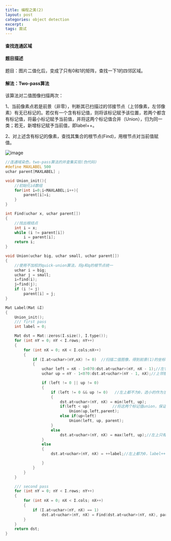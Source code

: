 ```yaml
---
title: 编程之美(2)
layout: post
categories: object detection
excerpt: 
tags: 面试
---
```


#### 查找连通区域

#### 题目描述

题目：图片二值化后，变成了只有0和1的矩阵，查找一下1的四邻区域。

#### 解法：Two-pass算法

该算法对二值图像扫描两次：

1、当前像素点若是前景（非零），判断其已扫描过的邻接节点（上邻像素，左邻像素）有无已标记的。若仅有一个含有标记值，则将该标记赋予该位置，若两个都含有标记值，将最小标记赋予当前值，并将这两个标记值合并（Union），归为同一类；若无，新增标记赋予当前值，即label++。

2、对上述含有标记的像素，查找其集合的根节点(Find)，用根节点对当前值赋值。

![image](https://ws1.sinaimg.cn/large/006tNbRwly1fwkrdca1yrg309q047112.gif)



```c
//连通域染色，two-pass算法的并查集实现(伪代码)
#define MAXLABEL 500
uchar parent[MAXLABEL] ;

void Union_init(){
    //初始化id数组
    for(int i=0;i<MAXLABEL;i++){
        parent[i]=i;
    }
}

int Find(uchar x, uchar parent[]) 
{
    //找出根结点
    int i = x;
    while (i != parent[i])
        i = parent[i];
    return i;
}

void Union(uchar big, uchar small, uchar parent[]) 
{
    //使用不加权的quick-union算法，将p和q的根节点统一
    uchar i = big;
    uchar j = small;
    i=find(i);
    j=find(j);
    if (i != j)
        parent[i] = j;
}

Mat Label(Mat &I)
{
    Union_init();
    /// first pass
    int label = 0;

    Mat dst = Mat::zeros(I.size(), I.type());
    for (int nY = 0; nY < I.rows; nY++)
    {
        for (int nX = 0; nX < I.cols;nX++)
        {
            if (I.at<uchar>(nY,nX) != 0)  //扫描二值图像，得到前景(1)的坐标
            {
                uchar left = nX - 1<0?0:dst.at<uchar>(nY, nX - 1);//左邻像素
                uchar up = nY - 1<0?0:dst.at<uchar>(nY - 1, nX);//上邻像素

                if (left != 0 || up != 0)           
                {
                    if (left != 0 && up != 0)   //左上都不为0，选小的作为当前的label
                    {
                        dst.at<uchar>(nY, nX) = min(left, up);
                        if(left < up)          //将这两个标记值union，保证小的在根结点
                            Union(up,left,parent);
                        else if(up<left)
                            Union(left, up, parent);
                    }
                    else
                        dst.at<uchar>(nY, nX) = max(left, up);//左上只有一个为0，选取较大的(不为0的)label
                }
                else
                {
                    dst.at<uchar>(nY, nX) = ++label;//左上都为0，label++

                }
            }
        }
    }

    /// second pass 
    for (int nY = 0; nY < I.rows; nY++)
    {
        for (int nX = 0; nX < I.cols; nX++)
        {
            if (I.at<uchar>(nY, nX) == 1)
                dst.at<uchar>(nY, nX) = Find(dst.at<uchar>(nY, nX), parent);  //查找根结点(较小的)
        }
    }
    return dst;
}
```


